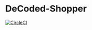 # DeCoded-Shopper

[![CircleCI](https://dl.circleci.com/status-badge/img/gh/tshavhalufu/decoded-shopper/tree/circleci-project-setup.svg?style=svg)](https://dl.circleci.com/status-badge/redirect/gh/tshavhalufu/decoded-shopper/tree/circleci-project-setup)



